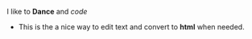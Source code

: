 I like to **Dance** and *code*
- This is the a nice way to edit text and convert to __html__ when needed.
